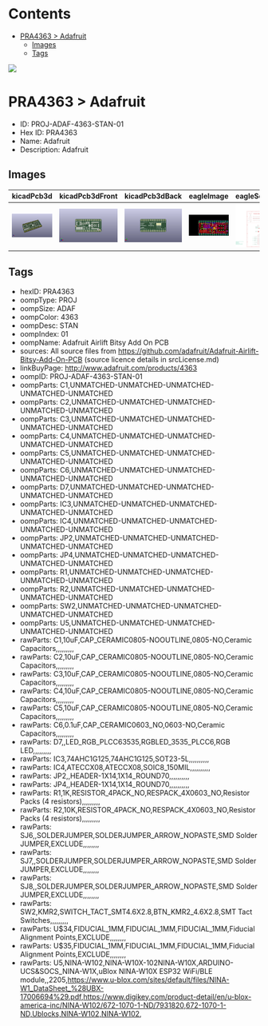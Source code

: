 



Contents
========

* [PRA4363 > Adafruit](#pra4363--adafruit)
	* [Images](#images)
	* [Tags](#tags)
  
![][im]
# PRA4363 > Adafruit

- ID: PROJ-ADAF-4363-STAN-01
- Hex ID: PRA4363
- Name: Adafruit
- Description: Adafruit

## Images
  
  

|kicadPcb3d|kicadPcb3dFront|kicadPcb3dBack|eagleImage|eagleSchemImage|
| :---: | :---: | :---: | :---: | :---: |
|[![kicadPcb3d](kicadPcb3d_140.png)](kicadPcb3d.png)|[![kicadPcb3dFront](kicadPcb3dFront_140.png)](kicadPcb3dFront.png)|[![kicadPcb3dBack](kicadPcb3dBack_140.png)](kicadPcb3dBack.png)|[![eagleImage](eagleImage_140.png)](eagleImage.png)|[![eagleSchemImage](eagleSchemImage_140.png)](eagleSchemImage.png)|

## Tags

- hexID: PRA4363
- oompType: PROJ
- oompSize: ADAF
- oompColor: 4363
- oompDesc: STAN
- oompIndex: 01
- oompName: Adafruit Airlift Bitsy Add On PCB
- sources: All source files from https://github.com/adafruit/Adafruit-Airlift-Bitsy-Add-On-PCB (source licence details in srcLicense.md)
- linkBuyPage: http://www.adafruit.com/products/4363
- oompID: PROJ-ADAF-4363-STAN-01
- oompParts: C1,UNMATCHED-UNMATCHED-UNMATCHED-UNMATCHED-UNMATCHED
- oompParts: C2,UNMATCHED-UNMATCHED-UNMATCHED-UNMATCHED-UNMATCHED
- oompParts: C3,UNMATCHED-UNMATCHED-UNMATCHED-UNMATCHED-UNMATCHED
- oompParts: C4,UNMATCHED-UNMATCHED-UNMATCHED-UNMATCHED-UNMATCHED
- oompParts: C5,UNMATCHED-UNMATCHED-UNMATCHED-UNMATCHED-UNMATCHED
- oompParts: C6,UNMATCHED-UNMATCHED-UNMATCHED-UNMATCHED-UNMATCHED
- oompParts: D7,UNMATCHED-UNMATCHED-UNMATCHED-UNMATCHED-UNMATCHED
- oompParts: IC3,UNMATCHED-UNMATCHED-UNMATCHED-UNMATCHED-UNMATCHED
- oompParts: IC4,UNMATCHED-UNMATCHED-UNMATCHED-UNMATCHED-UNMATCHED
- oompParts: JP2,UNMATCHED-UNMATCHED-UNMATCHED-UNMATCHED-UNMATCHED
- oompParts: JP4,UNMATCHED-UNMATCHED-UNMATCHED-UNMATCHED-UNMATCHED
- oompParts: R1,UNMATCHED-UNMATCHED-UNMATCHED-UNMATCHED-UNMATCHED
- oompParts: R2,UNMATCHED-UNMATCHED-UNMATCHED-UNMATCHED-UNMATCHED
- oompParts: SW2,UNMATCHED-UNMATCHED-UNMATCHED-UNMATCHED-UNMATCHED
- oompParts: U5,UNMATCHED-UNMATCHED-UNMATCHED-UNMATCHED-UNMATCHED
- rawParts: C1,10uF,CAP_CERAMIC0805-NOOUTLINE,0805-NO,Ceramic Capacitors,,,,,,,,,
- rawParts: C2,10uF,CAP_CERAMIC0805-NOOUTLINE,0805-NO,Ceramic Capacitors,,,,,,,,,
- rawParts: C3,10uF,CAP_CERAMIC0805-NOOUTLINE,0805-NO,Ceramic Capacitors,,,,,,,,,
- rawParts: C4,10uF,CAP_CERAMIC0805-NOOUTLINE,0805-NO,Ceramic Capacitors,,,,,,,,,
- rawParts: C5,10uF,CAP_CERAMIC0805-NOOUTLINE,0805-NO,Ceramic Capacitors,,,,,,,,,
- rawParts: C6,0.1uF,CAP_CERAMIC0603_NO,0603-NO,Ceramic Capacitors,,,,,,,,,
- rawParts: D7,,LED_RGB_PLCC63535,RGBLED_3535_PLCC6,RGB LED,,,,,,,,,
- rawParts: IC3,74AHC1G125,74AHC1G125,SOT23-5L,,,,,,,,,,
- rawParts: IC4,ATECCX08,ATECCX08,SOIC8_150MIL,,,,,,,,,,
- rawParts: JP2,,HEADER-1X14,1X14_ROUND70,,,,,,,,,,
- rawParts: JP4,,HEADER-1X14,1X14_ROUND70,,,,,,,,,,
- rawParts: R1,1K,RESISTOR_4PACK_NO,RESPACK_4X0603_NO,Resistor Packs (4 resistors),,,,,,,,,
- rawParts: R2,10K,RESISTOR_4PACK_NO,RESPACK_4X0603_NO,Resistor Packs (4 resistors),,,,,,,,,
- rawParts: SJ6,,SOLDERJUMPER,SOLDERJUMPER_ARROW_NOPASTE,SMD Solder JUMPER,EXCLUDE,,,,,,,,
- rawParts: SJ7,,SOLDERJUMPER,SOLDERJUMPER_ARROW_NOPASTE,SMD Solder JUMPER,EXCLUDE,,,,,,,,
- rawParts: SJ8,,SOLDERJUMPER,SOLDERJUMPER_ARROW_NOPASTE,SMD Solder JUMPER,EXCLUDE,,,,,,,,
- rawParts: SW2,KMR2,SWITCH_TACT_SMT4.6X2.8,BTN_KMR2_4.6X2.8,SMT Tact Switches,,,,,,,,,
- rawParts: U$34,FIDUCIAL_1MM,FIDUCIAL_1MM,FIDUCIAL_1MM,Fiducial Alignment Points,EXCLUDE,,,,,,,,
- rawParts: U$35,FIDUCIAL_1MM,FIDUCIAL_1MM,FIDUCIAL_1MM,Fiducial Alignment Points,EXCLUDE,,,,,,,,
- rawParts: U5,NINA-W102,NINA-W10X-102NINA-W10X,ARDUINO-UCS&SOCS_NINA-W1X,uBlox NINA-W10X ESP32 WiFi/BLE module,,2205,https://www.u-blox.com/sites/default/files/NINA-W1_DataSheet_%28UBX-17006694%29.pdf,https://www.digikey.com/product-detail/en/u-blox-america-inc/NINA-W102/672-1070-1-ND/7931820,672-1070-1-ND,Ublocks,NINA-W102,NINA-W102,



[im]: kicadPcb3d_450.png
